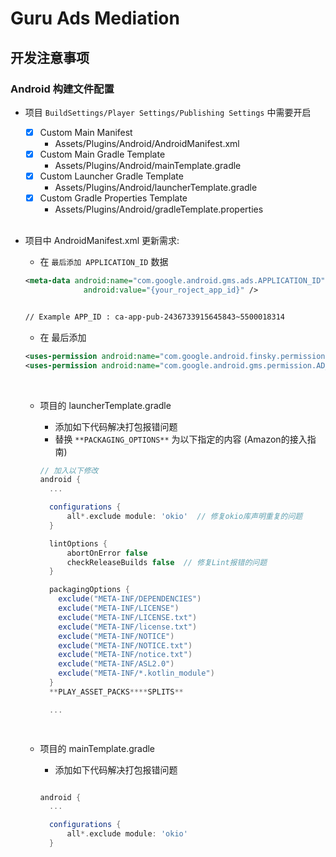 # Guru Ads Mediation







## 开发注意事项

### Android 构建文件配置

- 项目 `BuildSettings/Player Settings/Publishing Settings` 中需要开启
  - [x] Custom Main Manifest
    - Assets/Plugins/Android/AndroidManifest.xml
  - [x] Custom Main Gradle Template
    - Assets/Plugins/Android/mainTemplate.gradle
  - [x] Custom Launcher Gradle Template
    - Assets/Plugins/Android/launcherTemplate.gradle
  - [x] Custom Gradle Properties Template
    - Assets/Plugins/Android/gradleTemplate.properties

  </br>


- 项目中 AndroidManifest.xml 更新需求:
    - 在 <applicaiton> `最后添加 APPLICATION_ID` 数据
  ```xml
  <meta-data android:name="com.google.android.gms.ads.APPLICATION_ID"
               android:value="{your_roject_app_id}" />

  
  // Example APP_ID : ca-app-pub-2436733915645843~5500018314
  
  ```
  - 在 <manifest> 最后添加
  ```xml
  <uses-permission android:name="com.google.android.finsky.permission.BIND_GET_INSTALL_REFERRER_SERVICE" />
  <uses-permission android:name="com.google.android.gms.permission.AD_ID" />
  ```
  </br>

  - 项目的 launcherTemplate.gradle
    - 添加如下代码解决打包报错问题
    - 替换 `**PACKAGING_OPTIONS**` 为以下指定的内容 (Amazon的接入指南)
    ```groovy
    // 加入以下修改
    android {
      ...
  
      configurations {
          all*.exclude module: 'okio'  // 修复okio库声明重复的问题
      }
    
      lintOptions {
          abortOnError false
          checkReleaseBuilds false  // 修复Lint报错的问题
      }
    
      packagingOptions {
        exclude("META-INF/DEPENDENCIES")
        exclude("META-INF/LICENSE")
        exclude("META-INF/LICENSE.txt")
        exclude("META-INF/license.txt")
        exclude("META-INF/NOTICE")
        exclude("META-INF/NOTICE.txt")
        exclude("META-INF/notice.txt")
        exclude("META-INF/ASL2.0")
        exclude("META-INF/*.kotlin_module") 
      } 
      **PLAY_ASSET_PACKS****SPLITS**
    
      ...
    
      

    ```

  - 项目的 mainTemplate.gradle
    - 添加如下代码解决打包报错问题

    ```groovy
  
    android {
      ...
  
      configurations {
          all*.exclude module: 'okio'
      }

    ```

